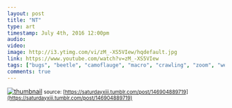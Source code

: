 ```yaml
---
layout: post
title: "NT"
type: art
timestamp: July 4th, 2016 12:00pm
audio: 
video: 
image: http://i3.ytimg.com/vi/zM_-XS5VIew/hqdefault.jpg
link: https://www.youtube.com/watch?v=zM_-XS5VIew
tags: ["bugs", "beetle", "camoflauge", "macro", "crawling", "zoom", "weevil", "insect", "photography"]
comments: true
---
```

[![thumbnail](http://i3.ytimg.com/vi/zM_-XS5VIew/hqdefault.jpg)](https://www.youtube.com/watch?v=zM_-XS5VIew)
<small>source: [https://saturdayxiii.tumblr.com/post/146904889719](https://saturdayxiii.tumblr.com/post/146904889719)</small>